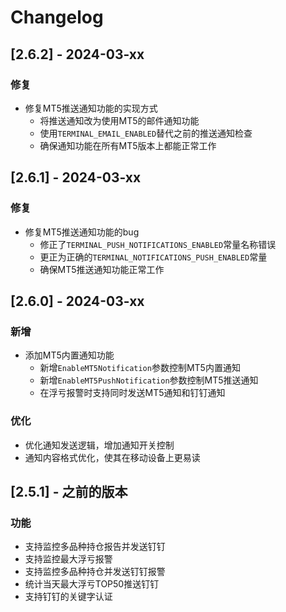 # Changelog

## [2.6.2] - 2024-03-xx

### 修复
- 修复MT5推送通知功能的实现方式
  - 将推送通知改为使用MT5的邮件通知功能
  - 使用`TERMINAL_EMAIL_ENABLED`替代之前的推送通知检查
  - 确保通知功能在所有MT5版本上都能正常工作

## [2.6.1] - 2024-03-xx

### 修复
- 修复MT5推送通知功能的bug
  - 修正了`TERMINAL_PUSH_NOTIFICATIONS_ENABLED`常量名称错误
  - 更正为正确的`TERMINAL_NOTIFICATIONS_PUSH_ENABLED`常量
  - 确保MT5推送通知功能正常工作

## [2.6.0] - 2024-03-xx

### 新增
- 添加MT5内置通知功能
  - 新增`EnableMT5Notification`参数控制MT5内置通知
  - 新增`EnableMT5PushNotification`参数控制MT5推送通知
  - 在浮亏报警时支持同时发送MT5通知和钉钉通知

### 优化
- 优化通知发送逻辑，增加通知开关控制
- 通知内容格式优化，使其在移动设备上更易读

## [2.5.1] - 之前的版本

### 功能
- 支持监控多品种持仓报告并发送钉钉
- 支持监控最大浮亏报警
- 支持监控多品种持仓并发送钉钉报警
- 统计当天最大浮亏TOP50推送钉钉
- 支持钉钉的关键字认证 